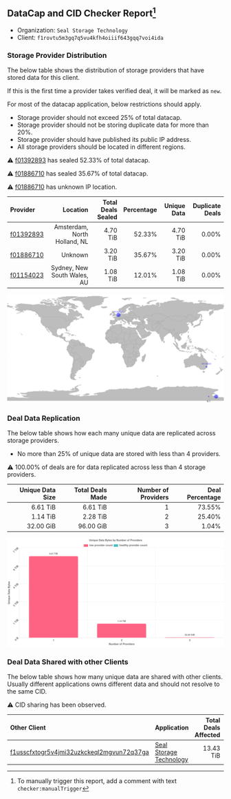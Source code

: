 ## DataCap and CID Checker Report[^1]
 - Organization: `Seal Storage Technology`
 - Client: `f1rovtu5m3gq7q5vu4kfh4oiiif643gqq7voi4ida`
### Storage Provider Distribution
The below table shows the distribution of storage providers that have stored data for this client.

If this is the first time a provider takes verified deal, it will be marked as `new`.

For most of the datacap application, below restrictions should apply.
 - Storage provider should not exceed 25% of total datacap.
 - Storage provider should not be storing duplicate data for more than 20%.
 - Storage provider should have published its public IP address.
 - All storage providers should be located in different regions.

⚠️ [f01392893](https://filfox.info/en/address/f01392893) has sealed 52.33% of total datacap.

⚠️ [f01886710](https://filfox.info/en/address/f01886710) has sealed 35.67% of total datacap.

⚠️ [f01886710](https://filfox.info/en/address/f01886710) has unknown IP location.

| Provider                                              |                     Location | Total Deals Sealed | Percentage | Unique Data | Duplicate Deals |
| :---------------------------------------------------- | ---------------------------: | -----------------: | ---------: | ----------: | --------------: |
| [f01392893](https://filfox.info/en/address/f01392893) | Amsterdam, North Holland, NL |           4.70 TiB |     52.33% |    4.70 TiB |           0.00% |
| [f01886710](https://filfox.info/en/address/f01886710) |                      Unknown |           3.20 TiB |     35.67% |    3.20 TiB |           0.00% |
| [f01154023](https://filfox.info/en/address/f01154023) |  Sydney, New South Wales, AU |           1.08 TiB |     12.01% |    1.08 TiB |           0.00% |

![Provider Distribution](https://raw.githubusercontent.com/data-preservation-programs/filplus-checker-assets/main/filecoin-project/filecoin-plus-large-datasets/issues/1212/1671098856709.png)
### Deal Data Replication
The below table shows how each many unique data are replicated across storage providers.
- No more than 25% of unique data are stored with less than 4 providers.

⚠️ 100.00% of deals are for data replicated across less than 4 storage providers.

| Unique Data Size | Total Deals Made | Number of Providers | Deal Percentage |
| ---------------: | ---------------: | ------------------: | --------------: |
|         6.61 TiB |         6.61 TiB |                   1 |          73.55% |
|         1.14 TiB |         2.28 TiB |                   2 |          25.40% |
|        32.00 GiB |        96.00 GiB |                   3 |           1.04% |

![Replication Distribution](https://raw.githubusercontent.com/data-preservation-programs/filplus-checker-assets/main/filecoin-project/filecoin-plus-large-datasets/issues/1212/1671098857369.png)
### Deal Data Shared with other Clients
The below table shows how many unique data are shared with other clients.
Usually different applications owns different data and should not resolve to the same CID.

⚠️ CID sharing has been observed.

| Other Client                                                                                                          | Application                                                                                            | Total Deals Affected | Unique CIDs |  Verifier |
| :-------------------------------------------------------------------------------------------------------------------- | :----------------------------------------------------------------------------------------------------- | -------------------: | ----------: | --------: |
| [f1usscfxtogr5v4jmi32uzkckeql2mgvun72q37ga](https://filfox.info/en/address/f1usscfxtogr5v4jmi32uzkckeql2mgvun72q37ga) | [Seal Storage Technology](https://github.com/filecoin-project/filecoin-plus-large-datasets/issues/325) |            13.43 TiB |         190 | LDN # 325 |

[^1]: To manually trigger this report, add a comment with text `checker:manualTrigger`

